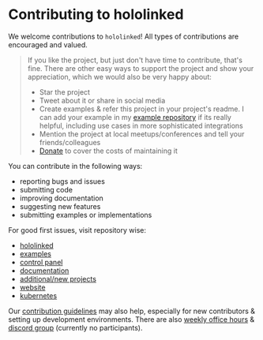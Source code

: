 # Contributing to hololinked

We welcome contributions to `hololinked`! All types of contributions are encouraged and valued.

> If you like the project, but just don't have time to contribute, that's fine. There are other easy ways to support the project and show your appreciation, which we would also be very happy about:
>
> - Star the project
> - Tweet about it or share in social media
> - Create examples & refer this project in your project's readme. I can add your example in my [example repository](https://github.com/VigneshVSV/hololinked-examples) if its really helpful, including use cases in more sophisticated integrations
> - Mention the project at local meetups/conferences and tell your friends/colleagues
> - [Donate](https://github.com/sponsors/VigneshVSV) to cover the costs of maintaining it

You can contribute in the following ways:

- reporting bugs and issues
- submitting code
- improving documentation
- suggesting new features
- submitting examples or implementations

For good first issues, visit repository wise:

- [hololinked](https://github.com/hololinked-dev/hololinked/issues?q=is%3Aissue%20state%3Aopen%20label%3A%22good%20first%20issue%22)
- [examples](https://github.com/hololinked-dev/examples/issues?q=is%3Aissue%20state%3Aopen%20label%3A%22good%20first%20issue%22)
- [control panel](https://github.com/hololinked-dev/thing-control-panel/issues?q=is%3Aissue%20state%3Aopen%20label%3A%22good%20first%20issue%22)
- [documentation](https://github.com/hololinked-dev/docs-v2/issues?q=is%3Aissue%20state%3Aopen%20label%3A%22good%20first%20issue%22)
- [additional/new projects](https://github.com/hololinked-dev/.github/issues)
- [website](https://github.com/hololinked-dev/website/issues?q=is%3Aissue%20state%3Aopen%20label%3A%22good%20first%20issue%22)
- [kubernetes](https://github.com/hololinked-dev/vps-kubernetes-cluster/issues?q=is%3Aissue%20state%3Aopen%20label%3A%22good%20first%20issue%22)

Our [contribution guidelines](https://github.com/hololinked-dev/hololinked/blob/main/CONTRIBUTING.md) may also help, especially for new contributors & setting up development environments. There are also [weekly office hours](https://github.com/hololinked-dev#monthly-meetings) & [discord group](https://discord.com/invite/kEz87zqQXh) (currently no participants).

